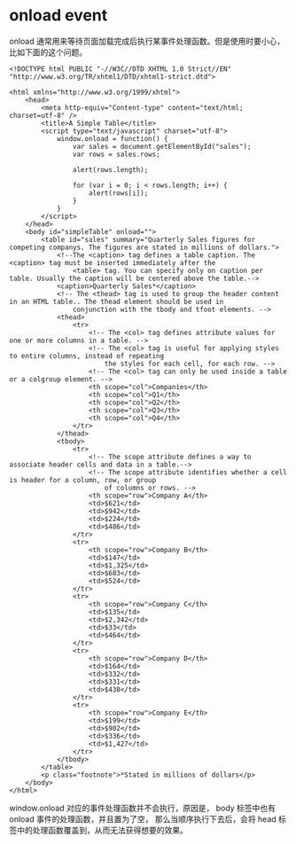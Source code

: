 # onload event
onload 通常用来等待页面加载完成后执行某事件处理函数。但是使用时要小心，比如下面的这个问题。

    <!DOCTYPE html PUBLIC "-//W3C//DTD XHTML 1.0 Strict//EN" "http://www.w3.org/TR/xhtml1/DTD/xhtml1-strict.dtd">
    
    <html xmlns="http://www.w3.org/1999/xhtml">
    	<head>
    		<meta http-equiv="Content-type" content="text/html; charset=utf-8" />
    		<title>A Simple Table</title>
    		<script type="text/javascript" charset="utf-8">
    			window.onload = function() {
    				var sales = document.getElementById("sales");
    				var rows = sales.rows;
    
    				alert(rows.length);
    
    				for (var i = 0; i < rows.length; i++) {
    					alert(rows[i]);
    				}
    			}
    		</script>		
    	</head>
    	<body id="simpleTable" onload="">
    		<table id="sales" summary="Quarterly Sales figures for competing companys. The figures are stated in millions of dollars.">
    			<!--The <caption> tag defines a table caption. The <caption> tag must be inserted immediately after the 
    				<table> tag. You can specify only on caption per table. Usually the caption will be centered above the table.-->
    			<caption>Quarterly Sales*</caption>
    			<!-- The <thead> tag is used to group the header content in an HTML table.. The thead element should be used in 
    				conjunction with the tbody and tfoot elements. -->
    			<thead>
    				<tr>
    					<!-- The <col> tag defines attribute values for one or more columns in a table. -->
    					<!-- The <col> tag is useful for applying styles to entire columns, instead of repeating
    						the styles for each cell, for each row. -->
    					<!-- The <col> tag can only be used inside a table or a colgroup element. -->
    					<th scope="col">Companies</th>
    					<th scope="col">Q1</th>
    					<th scope="col">Q2</th>
    					<th scope="col">Q3</th>
    					<th scope="col">Q4</th>
    				</tr>
    			</thead>
    			<tbody>
    				<tr>
    					<!-- The scope attribute defines a way to associate header cells and data in a table.-->
    					<!-- The scope attribute identifies whether a cell is header for a column, row, or group
    						of columns or rows. -->
    					<th scope="row">Company A</th>
    					<td>$621</td>
    					<td>$942</td>
    					<td>$224</td>
    					<td>$486</td>
    				</tr>
    				<tr>
    					<th scope="row">Company B</th>
    					<td>$147</td>
    					<td>$1,325</td>
    					<td>$683</td>
    					<td>$524</td>
    				</tr>
    				<tr>
    					<th scope="row">Company C</th>
    					<td>$135</td>
    					<td>$2,342</td>
    					<td>$33</td>
    					<td>$464</td>
    				</tr>
    				<tr>
    					<th scope="row">Company D</th>
    					<td>$164</td>
    					<td>$332</td>
    					<td>$331</td>
    					<td>$438</td>
    				</tr>
    				<tr>
    					<th scope="row">Company E</th>
    					<td>$199</td>
    					<td>$902</td>
    					<td>$336</td>
    					<td>$1,427</td>
    				</tr>
    			</tbody>
    		</table>
    		<p class="footnote">*Stated in millions of dollars</p>
    	</body>
    </html>

window.onload 对应的事件处理函数并不会执行，原因是， body 标签中也有 onload 事件的处理函数，并且置为了空， 那么当顺序执行下去后，会将 head 标签中的处理函数覆盖到，从而无法获得想要的效果。
